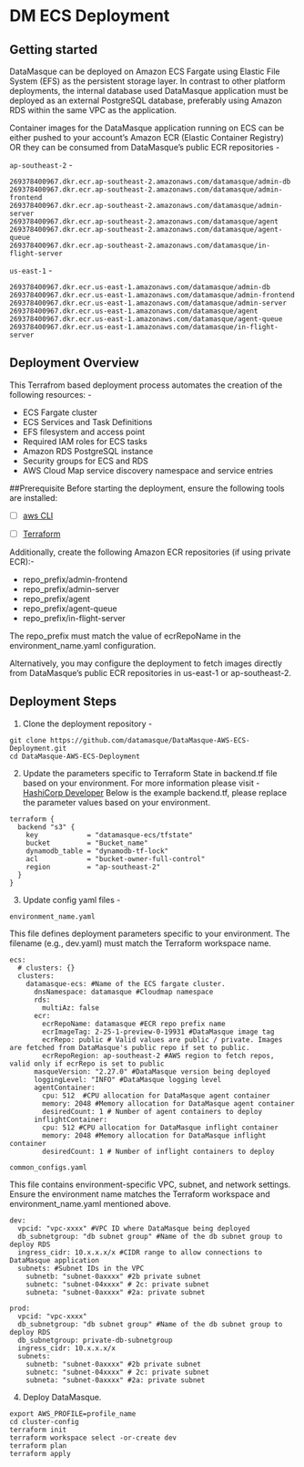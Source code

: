 # DM ECS Deployment



## Getting started

DataMasque can be deployed on Amazon ECS Fargate using Elastic File System (EFS) as the persistent storage layer. In contrast to other platform deployments, the internal database used DataMasque application must be deployed as an external PostgreSQL database, preferably using Amazon RDS within the same VPC as the application.

 

Container images for the DataMasque application running on ECS can be either pushed to your account’s Amazon ECR (Elastic Container Registry) OR they can be consumed from DataMasque’s public ECR repositories - 


`ap-southeast-2` - 
```
269378400967.dkr.ecr.ap-southeast-2.amazonaws.com/datamasque/admin-db
269378400967.dkr.ecr.ap-southeast-2.amazonaws.com/datamasque/admin-frontend
269378400967.dkr.ecr.ap-southeast-2.amazonaws.com/datamasque/admin-server
269378400967.dkr.ecr.ap-southeast-2.amazonaws.com/datamasque/agent
269378400967.dkr.ecr.ap-southeast-2.amazonaws.com/datamasque/agent-queue
269378400967.dkr.ecr.ap-southeast-2.amazonaws.com/datamasque/in-flight-server
```

`us-east-1` -
```
269378400967.dkr.ecr.us-east-1.amazonaws.com/datamasque/admin-db
269378400967.dkr.ecr.us-east-1.amazonaws.com/datamasque/admin-frontend
269378400967.dkr.ecr.us-east-1.amazonaws.com/datamasque/admin-server
269378400967.dkr.ecr.us-east-1.amazonaws.com/datamasque/agent
269378400967.dkr.ecr.us-east-1.amazonaws.com/datamasque/agent-queue
269378400967.dkr.ecr.us-east-1.amazonaws.com/datamasque/in-flight-server
```


## Deployment Overview

This  Terrafrom based deployment process automates the creation of the following resources: - 


- ECS Fargate cluster
- ECS Services and Task Definitions
- EFS filesystem and access point
- Required IAM roles for ECS tasks
- Amazon RDS PostgreSQL instance
- Security groups for ECS and RDS
- AWS Cloud Map service discovery namespace and service entries


##Prerequisite
Before starting the deployment, ensure the following tools are installed:

- [ ] [aws CLI](https://docs.aws.amazon.com/cli/latest/userguide/getting-started-install.html)

- [ ] [Terraform](https://developer.hashicorp.com/terraform/install)

Additionally, create the following Amazon ECR repositories (if using private ECR):- 

- repo_prefix/admin-frontend
- repo_prefix/admin-server
- repo_prefix/agent
- repo_prefix/agent-queue
- repo_prefix/in-flight-server

The repo_prefix must match the value of ecrRepoName in the environment_name.yaml configuration.

Alternatively, you may configure the deployment to fetch images directly from DataMasque’s public ECR repositories in us-east-1 or ap-southeast-2.



## Deployment Steps

1. Clone the deployment repository - 

```
git clone https://github.com/datamasque/DataMasque-AWS-ECS-Deployment.git
cd DataMasque-AWS-ECS-Deployment 
```

2. Update the parameters specific to Terraform State in backend.tf file based on your environment. For more information please visit - [HashiCorp Developer](https://developer.hashicorp.com/terraform/language/backend/s3) 
Below is the example backend.tf, please replace the parameter values based on your environment. 

```
terraform {
  backend "s3" {
    key            = "datamasque-ecs/tfstate"
    bucket         = "Bucket_name"
    dynamodb_table = "dynamodb-tf-lock"
    acl            = "bucket-owner-full-control"
    region         = "ap-southeast-2"
  }
}
```

3. Update config yaml files - 

`environment_name.yaml`

This file defines deployment parameters specific to your environment. The filename (e.g., dev.yaml) must match the Terraform workspace name.

```
ecs:
  # clusters: {}
  clusters:
    datamasque-ecs: #Name of the ECS fargate cluster.
      dnsNamespace: datamasque #Cloudmap namespace
      rds:
        multiAz: false
      ecr:
        ecrRepoName: datamasque #ECR repo prefix name
        ecrImageTag: 2-25-1-preview-0-19931 #DataMasque image tag
        ecrRepo: public # Valid values are public / private. Images are fetched from DataMasque's public repo if set to public.
        ecrRepoRegion: ap-southeast-2 #AWS region to fetch repos, valid only if ecrRepo is set to public
      masqueVersion: "2.27.0" #DataMasque version being deployed
      loggingLevel: "INFO" #DataMasque logging level
      agentContainer:
        cpu: 512  #CPU allocation for DataMasque agent container
        memory: 2048 #Memory allocation for DataMasque agent container
        desiredCount: 1 # Number of agent containers to deploy
      inflightContainer:
        cpu: 512 #CPU allocation for DataMasque inflight container
        memory: 2048 #Memory allocation for DataMasque inflight container
        desiredCount: 1 # Number of inflight containers to deploy

```


`common_configs.yaml`

This file contains environment-specific VPC, subnet, and network settings. Ensure the environment name matches the Terraform workspace and environment_name.yaml mentioned above.

```
dev:
  vpcid: "vpc-xxxx" #VPC ID where DataMasque being deployed
  db_subnetgroup: "db subnet group" #Name of the db subnet group to deploy RDS
  ingress_cidr: 10.x.x.x/x #CIDR range to allow connections to DataMasque application
  subnets: #Subnet IDs in the VPC
    subnetb: "subnet-0axxxx" #2b private subnet
    subnetc: "subnet-04xxxx" # 2c: private subnet
    subneta: "subnet-0axxxx" #2a: private subnet

prod:
  vpcid: "vpc-xxxx"
  db_subnetgroup: "db subnet group" #Name of the db subnet group to deploy RDS
  db_subnetgroup: private-db-subnetgroup
  ingress_cidr: 10.x.x.x/x
  subnets:
    subnetb: "subnet-0axxxx" #2b private subnet
    subnetc: "subnet-04xxxx" # 2c: private subnet
    subneta: "subnet-0axxxx" #2a: private subnet
```

4. Deploy DataMasque. 

```
export AWS_PROFILE=profile_name
cd cluster-config
terraform init
terraform workspace select -or-create dev
terraform plan
terraform apply
```
